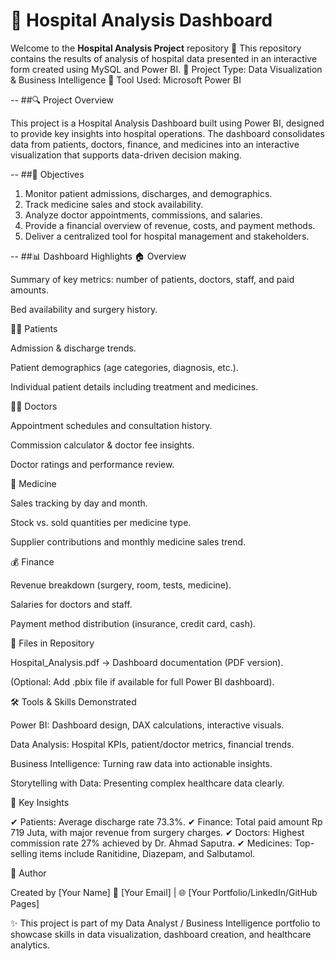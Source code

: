 # 🏥 Hospital Analysis Dashboard 

Welcome to the **Hospital Analysis Project** repository 🚀
This repository contains the results of analysis of hospital data presented in an interactive form created using MySQL and Power BI.
📌 Project Type: Data Visualization & Business Intelligence
📌 Tool Used: Microsoft Power BI

--
##🔍 Project Overview

This project is a Hospital Analysis Dashboard built using Power BI, designed to provide key insights into hospital operations.
The dashboard consolidates data from patients, doctors, finance, and medicines into an interactive visualization that supports data-driven decision making.

--
##🎯 Objectives

1. Monitor patient admissions, discharges, and demographics.
2. Track medicine sales and stock availability.
3. Analyze doctor appointments, commissions, and salaries.
4. Provide a financial overview of revenue, costs, and payment methods.
5. Deliver a centralized tool for hospital management and stakeholders.

--
##📊 Dashboard Highlights
🏠 Overview

Summary of key metrics: number of patients, doctors, staff, and paid amounts.

Bed availability and surgery history.

👩‍⚕️ Patients

Admission & discharge trends.

Patient demographics (age categories, diagnosis, etc.).

Individual patient details including treatment and medicines.

👨‍⚕️ Doctors

Appointment schedules and consultation history.

Commission calculator & doctor fee insights.

Doctor ratings and performance review.

💊 Medicine

Sales tracking by day and month.

Stock vs. sold quantities per medicine type.

Supplier contributions and monthly medicine sales trend.

💰 Finance

Revenue breakdown (surgery, room, tests, medicine).

Salaries for doctors and staff.

Payment method distribution (insurance, credit card, cash).

📂 Files in Repository

Hospital_Analysis.pdf → Dashboard documentation (PDF version).

(Optional: Add .pbix file if available for full Power BI dashboard).

🛠️ Tools & Skills Demonstrated

Power BI: Dashboard design, DAX calculations, interactive visuals.

Data Analysis: Hospital KPIs, patient/doctor metrics, financial trends.

Business Intelligence: Turning raw data into actionable insights.

Storytelling with Data: Presenting complex healthcare data clearly.

📌 Key Insights

✔ Patients: Average discharge rate 73.3%.
✔ Finance: Total paid amount Rp 719 Juta, with major revenue from surgery charges.
✔ Doctors: Highest commission rate 27% achieved by Dr. Ahmad Saputra.
✔ Medicines: Top-selling items include Ranitidine, Diazepam, and Salbutamol.

👤 Author

Created by [Your Name]
📧 [Your Email] | 🌐 [Your Portfolio/LinkedIn/GitHub Pages]

✨ This project is part of my Data Analyst / Business Intelligence portfolio to showcase skills in data visualization, dashboard creation, and healthcare analytics.
